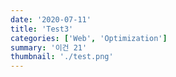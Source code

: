 ```yaml
---
date: '2020-07-11'
title: 'Test3'
categories: ['Web', 'Optimization']
summary: '이건 21'
thumbnail: './test.png'
---
```

